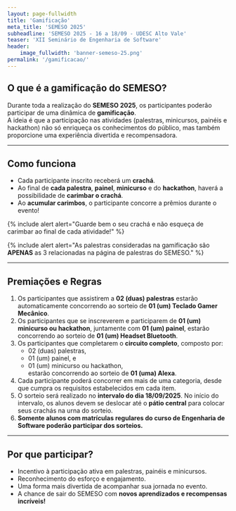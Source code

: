 ```yaml
---
layout: page-fullwidth
title: 'Gamificação'
meta_title: 'SEMESO 2025'
subheadline: 'SEMESO 2025 - 16 a 18/09 - UDESC Alto Vale'
teaser: 'XII Seminário de Engenharia de Software'
header:
    image_fullwidth: 'banner-semeso-25.png'
permalink: '/gamificacao/'
---
```


## O que é a gamificação do SEMESO?

Durante toda a realização do **SEMESO 2025**, os participantes poderão participar de uma dinâmica de **gamificação**.  
A ideia é que a participação nas atividades (palestras, minicursos, painéis e hackathon) não só enriqueça os conhecimentos do público,
mas também proporcione uma experiência divertida e recompensadora.

---

## Como funciona

-   Cada participante inscrito receberá um **crachá**.
-   Ao final de **cada palestra**, **painel**, **minicurso** e do **hackathon**, haverá a possibilidade de **carimbar o crachá**.
-   Ao **acumular carimbos**, o participante concorre a prêmios durante o evento!

{% include alert alert="Guarde bem o seu crachá e não esqueça de carimbar ao final de cada atividade!" %}

{% include alert alert="As palestras consideradas na gamificação são <strong>APENAS</strong> as 3 relacionadas na página de palestras do SEMESO." %}

---

## Premiações e Regras

1. Os participantes que assistirem a **02 (duas) palestras** estarão automaticamente concorrendo ao sorteio de **01 (um) Teclado Gamer Mecânico**.
2. Os participantes que se inscreverem e participarem de **01 (um) minicurso ou hackathon**, juntamente com **01 (um) painel**, estarão concorrendo ao sorteio de **01 (um) Headset Bluetooth**.
3. Os participantes que completarem o **circuito completo**, composto por:
    - 02 (duas) palestras,
    - 01 (um) painel, e
    - 01 (um) minicurso ou hackathon,  
      estarão concorrendo ao sorteio de **01 (uma) Alexa**.
4. Cada participante poderá concorrer em mais de uma categoria, desde que cumpra os requisitos estabelecidos em cada item.
5. O sorteio será realizado no **intervalo do dia 18/09/2025**. No início do intervalo, os alunos devem se deslocar até o **pátio central** para colocar seus crachás na urna do sorteio.
6. **Somente alunos com matrículas regulares do curso de Engenharia de Software poderão participar dos sorteios.**

---

## Por que participar?

-   Incentivo à participação ativa em palestras, painéis e minicursos.
-   Reconhecimento do esforço e engajamento.
-   Uma forma mais divertida de acompanhar sua jornada no evento.
-   A chance de sair do SEMESO com **novos aprendizados e recompensas incríveis!**
